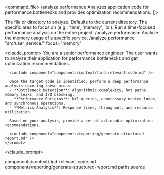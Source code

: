 <command_file>
  <metadata>
    <name>/analyze performance</name>
    <purpose>Analyzes application code for performance bottlenecks and provides optimization recommendations.</purpose>
    <usage>
      <![CDATA[
      /analyze performance <target_path="." focus="time">
      ]]>
    </usage>
  </metadata>

  <arguments>
    <argument name="target_path" type="string" required="false" default=".">
      <description>The file or directory to analyze. Defaults to the current directory.</description>
    </argument>
    <argument name="focus" type="string" required="false" default="time">
      <description>The specific area to focus on (e.g., 'time', 'memory', 'io').</description>
    </argument>
  </arguments>
  
  <examples>
    <example>
      <description>Run a time-focused performance analysis on the entire project.</description>
      <usage>/analyze performance</usage>
    </example>
    <example>
      <description>Analyze the memory usage of a specific service.</description>
      <usage>/analyze performance "src/user_service/" focus="memory"</usage>
    </example>
  </examples>

  <claude_prompt>
    <prompt>
      You are a senior performance engineer. The user wants to analyze their application for performance bottlenecks and get optimization recommendations.

      <include component="components/context/find-relevant-code.md" />

      Once the target code is identified, perform a deep performance analysis covering these areas:
      - **Bottleneck Detection**: Algorithmic complexity, hot paths, memory leaks, and I/O blocking.
      - **Performance Patterns**: N+1 queries, unnecessary nested loops, and synchronous operations.
      - **Metrics Analysis**: Response times, throughput, and resource utilization.

      Based on your analysis, provide a set of actionable optimization recommendations.

      <include component="components/reporting/generate-structured-report.md" />
    </prompt>
  </claude_prompt>

  <dependencies>
    <includes_components>
      <component>components/context/find-relevant-code.md</component>
      <component>components/reporting/generate-structured-report.md</component>
    </includes_components>
    <uses_config_values>
      <value>paths.source</value>
    </uses_config_values>
  </dependencies>
</command_file>